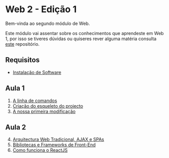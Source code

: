 # Web 2 - Edição 1

Bem-vinda ao segundo módulo de Web.

Este módulo vai assentar sobre os conhecimentos que aprendeste em Web 1, por isso se tiveres dúvidas ou quiseres rever alguma matéria consulta [este](https://github.com/As-Raparigas-do-Codigo/web-ed-3) repositório.

## Requisitos
* [Instalação de Software](0-Instalacao-de-Software.md)

## Aula 1

1. [A linha de comandos](1-A-linha-de-comandos.md)
2. [Criação do esqueleto do projecto](3-Criacao-do-esqueleto-do-projecto.md)
3. [A nossa primeira modificação](4-A-nossa-primeira-modificacao.md)

## Aula 2

4. [Arquitectura Web Tradicional, AJAX e SPAs](5-SPAs.md)
5. [Bibliotecas e Frameworks de Front-End](6-Bibliotecas-e-Frameworks-de-Front-End.md)
6. [Como funciona o ReactJS](7-Como-funciona-o-ReactJS.md)
